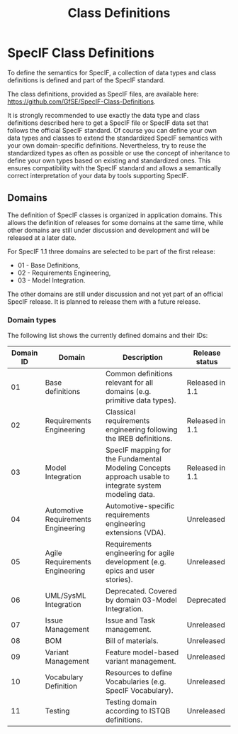 ﻿---
title: "Class Definitions"
layout: default
parent: "Documentation"
nav_order: 40
---

# SpecIF Class Definitions

To define the semantics for SpecIF, a collection of data types and class definitions is defined and part of the SpecIF standard. 

The class definitions, provided as SpecIF files, are available here: https://github.com/GfSE/SpecIF-Class-Definitions.

It is strongly recommended to use exactly the data type and class definitions 
described here to get a SpecIF file or SpecIF data set that follows the official SpecIF standard.
Of course you can define your own data types and classes to extend the 
standardized SpecIF semantics with your own domain-specific definitions.
Nevertheless, try to reuse the standardized types as often as possible or use the concept of inheritance 
to define your own types based on existing and standardized ones.
This ensures compatibility with the SpecIF standard and allows a semantically correct interpretation 
of your data by tools supporting SpecIF.   

## Domains

The definition of SpecIF classes is organized in application domains. 
This allows the definition of releases for some domains at the same time, while 
other domains are still under discussion and development and will be released at a later date.

For SpecIF 1.1 three domains are selected to be part of the first release:

* 01 - Base Definitions,
* 02 - Requirements Engineering,
* 03 - Model Integration.

The other domains are still under discussion and not yet part of an official SpecIF release. 
It is planned to release them with a future release.

### Domain types
The following list shows the currently defined domains and their IDs:

|Domain ID|Domain|Description|Release status|
|---------|-|-|-|
|01|Base definitions|Common definitions relevant for all domains (e.g. primitive data types).|Released in 1.1|
|02|Requirements Engineering|Classical requirements engineering following the IREB definitions.|Released in 1.1|
|03|Model Integration|SpecIF mapping for the Fundamental Modeling Concepts approach usable to integrate system modeling data.|Released in 1.1|
|04|Automotive Requirements Engineering|Automotive-specific requirements engineering extensions (VDA).|Unreleased|
|05|Agile Requirements Engineering|Requirements engineering for agile development (e.g. epics and user stories).|Unreleased|
|06|UML/SysML Integration|Deprecated. Covered by domain 03-Model Integration.|Deprecated|
|07|Issue Management|Issue and Task management.|Unreleased|
|08|BOM|Bill of materials.|Unreleased|
|09|Variant Management|Feature model-based variant management.|Unreleased|
|10|Vocabulary Definition|Resources to define Vocabularies (e.g. SpecIF Vocabulary).|Unreleased|
|11|Testing|Testing domain according to ISTQB definitions.|Unreleased|

